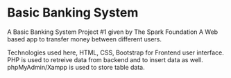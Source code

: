 # Basic Banking System

A Basic Banking System Project #1 given by The Spark Foundation
A Web based app to transfer money between different users.

Technologies used here,
HTML, CSS, Bootstrap for Frontend user interface.
PHP is used to retreive data from backend and to insert data as well.
phpMyAdmin/Xampp is used to store table data.
